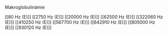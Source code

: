 Makroglobulinämie

[[80 Hz (E)]]
[[2750 Hz (E)]]
[[20000 Hz (E)]]
[[62500 Hz (E)]]
[[322060 Hz (E)]]
[[410250 Hz (E)]]
[[567700 Hz (E)]]
[[642910 Hz (E)]]
[[805000 Hz (E)]]
[[930120 Hz (E)]]